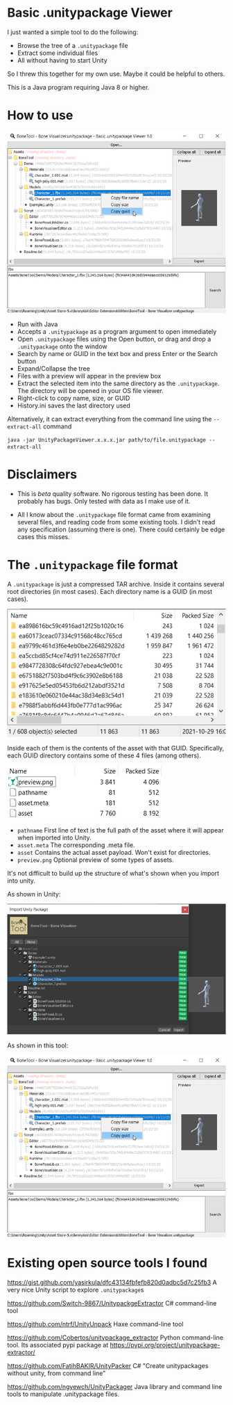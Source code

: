# Basic .unitypackage Viewer

I just wanted a simple tool to do the following:

* Browse the tree of a `.unitypackage` file
* Extract some individual files
* All without having to start Unity

So I threw this together for my own use. Maybe it could be helpful to others.

This is a Java program requiring Java 8 or higher.


# How to use

![](.github/BupV.png?raw=true)

* Run with Java
* Accepts a `.unitypackage` as a program argument to open immediately
* Open `.unitypackage` files using the Open button, or drag and drop a `.unitypackage` onto the window
* Search by name or GUID in the text box and press Enter or the Search button
* Expand/Collapse the tree
* Files with a preview will appear in the preview box
* Extract the selected item into the same directory as the `.unitypackage`.
  The directory will be opened in your OS file viewer.
* Right-click to copy name, size, or GUID
* History.ini saves the last directory used

Alternatively, it can extract everything from the command line using the `--extract-all` command
```
java -jar UnityPackageViewer.x.x.x.jar path/to/file.unitypackage --extract-all
```

# Disclaimers

* This is *beta* quality software. No rigorous testing has been done. It probably has bugs. Only tested with data as I make use of it.

* All I know about the `.unitypackage` file format came from examining several files, and reading code from some existing tools.
I didn't read any specification (assuming there is one). There could certainly be edge cases this misses.

# The `.unitypackage` file format

A `.unitypackage` is just a compressed TAR archive.
Inside it contains several root directories (in most cases).
Each directory name is a GUID (in most cases).

![](.github/tar-directories.png?raw=true)


Inside each of them is the contents of the asset with that GUID.
Specifically, each GUID directory contains some of these 4 files (among others).

![](.github/tar-directory-contents.png?raw=true)

* `pathname` First line of text is the full path of the asset where it will appear when imported into Unity.
* `asset.meta` The corresponding .meta file.
* `asset` Contains the actual asset payload. Won't exist for directories.
* `preview.png` Optional preview of some types of assets.


It's not difficult to build up the structure of what's shown when you import into unity.

As shown in Unity:

![](.github/Unity.png?raw=true)

As shown in this tool:

![](.github/BupV.png?raw=true)

# Existing open source tools I found

https://gist.github.com/yasirkula/dfc43134fbfefb820d0adbc5d7c25fb3 A very nice Unity script to explore `.unitypackage`s

https://github.com/Switch-9867/UnitypackgeExtractor C# command-line tool

https://github.com/ntrf/UnityUnpack Haxe command-line tool

https://github.com/Cobertos/unitypackage_extractor Python command-line tool. Its associated pypi package at https://pypi.org/project/unitypackage-extractor/

https://github.com/FatihBAKIR/UnityPacker C# "Create unitypackages without unity, from command line"

https://github.com/ngyewch/UnityPackager Java library and command line tools to manipulate .unitypackage files. 
